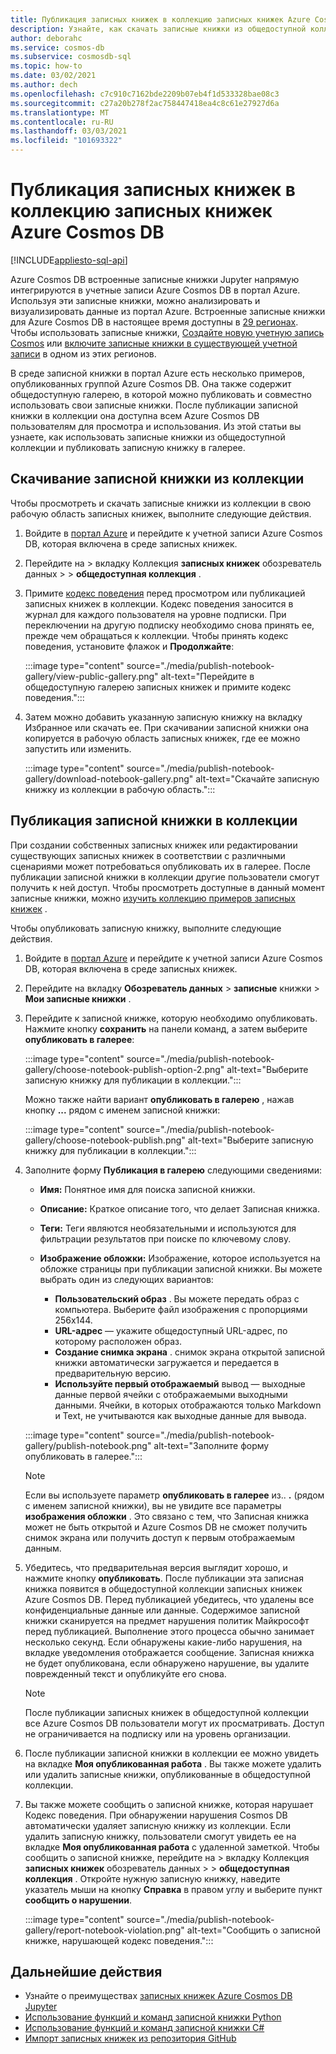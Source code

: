 ```yaml
---
title: Публикация записных книжек в коллекцию записных книжек Azure Cosmos DB
description: Узнайте, как скачать записные книжки из общедоступной коллекции, изменить их и опубликовать свои записные книжки в коллекции.
author: deborahc
ms.service: cosmos-db
ms.subservice: cosmosdb-sql
ms.topic: how-to
ms.date: 03/02/2021
ms.author: dech
ms.openlocfilehash: c7c910c7162bde2209b07eb4f1d533328bae08c3
ms.sourcegitcommit: c27a20b278f2ac758447418ea4c8c61e27927d6a
ms.translationtype: MT
ms.contentlocale: ru-RU
ms.lasthandoff: 03/03/2021
ms.locfileid: "101693322"
---
```

# <a name="publish-notebooks-to-the-azure-cosmos-db-notebook-gallery"></a>Публикация записных книжек в коллекцию записных книжек Azure Cosmos DB
[!INCLUDE[appliesto-sql-api](includes/appliesto-sql-api.md)]

Azure Cosmos DB встроенные записные книжки Jupyter напрямую интегрируются в учетные записи Azure Cosmos DB в портал Azure. Используя эти записные книжки, можно анализировать и визуализировать данные из портал Azure. Встроенные записные книжки для Azure Cosmos DB в настоящее время доступны в [29 регионах](#supported-regions). Чтобы использовать записные книжки, [Создайте новую учетную запись Cosmos](#create-a-new-cosmos-account) или [включите записные книжки в существующей учетной записи](#enable-notebooks-in-an-existing-cosmos-account) в одном из этих регионов.

В среде записной книжки в портал Azure есть несколько примеров, опубликованных группой Azure Cosmos DB. Она также содержит общедоступную галерею, в которой можно публиковать и совместно использовать свои записные книжки. После публикации записной книжки в коллекции она доступна всем Azure Cosmos DB пользователям для просмотра и использования. Из этой статьи вы узнаете, как использовать записные книжки из общедоступной коллекции и публиковать записную книжку в галерее.

## <a name="download-a-notebook-from-the-gallery"></a>Скачивание записной книжки из коллекции

Чтобы просмотреть и скачать записные книжки из коллекции в свою рабочую область записных книжек, выполните следующие действия.

1. Войдите в [портал Azure](https://portal.azure.com/) и перейдите к учетной записи Azure Cosmos DB, которая включена в среде записных книжек.

1. Перейдите на   >  вкладку Коллекция **записных книжек** обозреватель данных  >    >  **общедоступная коллекция** .

1. Примите [кодекс поведения](https://azure.microsoft.com/support/legal/cosmos-db-public-gallery-code-of-conduct/)  перед просмотром или публикацией записных книжек в коллекции. Кодекс поведения заносится в журнал для каждого пользователя на уровне подписки. При переключении на другую подписку необходимо снова принять ее, прежде чем обращаться к коллекции. Чтобы принять кодекс поведения, установите флажок и **Продолжайте**:

   :::image type="content" source="./media/publish-notebook-gallery/view-public-gallery.png" alt-text="Перейдите в общедоступную галерею записных книжек и примите кодекс поведения.":::

1. Затем можно добавить указанную записную книжку на вкладку Избранное или скачать ее. При скачивании записной книжки она копируется в рабочую область записных книжек, где ее можно запустить или изменить.

   :::image type="content" source="./media/publish-notebook-gallery/download-notebook-gallery.png" alt-text="Скачайте записную книжку из коллекции в рабочую область.":::

## <a name="publish-a-notebook-to-the-gallery"></a>Публикация записной книжки в коллекции

При создании собственных записных книжек или редактировании существующих записных книжек в соответствии с различными сценариями может потребоваться опубликовать их в галерее. После публикации записной книжки в коллекции другие пользователи смогут получить к ней доступ. Чтобы просмотреть доступные в данный момент записные книжки, можно [изучить коллекцию примеров записных книжек](https://cosmos.azure.com/gallery.html) .

Чтобы опубликовать записную книжку, выполните следующие действия.

1. Войдите в [портал Azure](https://portal.azure.com/) и перейдите к учетной записи Azure Cosmos DB, которая включена в среде записных книжек.

1. Перейдите на вкладку **Обозреватель данных**  >  **записные** книжки  >  **Мои записные книжки** .

1. Перейдите к записной книжке, которую необходимо опубликовать. Нажмите кнопку **сохранить** на панели команд, а затем выберите **опубликовать в галерее**:

   :::image type="content" source="./media/publish-notebook-gallery/choose-notebook-publish-option-2.png" alt-text="Выберите записную книжку для публикации в коллекции.":::

   Можно также найти вариант **опубликовать в галерею** , нажав кнопку **...** рядом с именем записной книжки:

   :::image type="content" source="./media/publish-notebook-gallery/choose-notebook-publish.png" alt-text="Выберите записную книжку для публикации в коллекции.":::

1. Заполните форму **Публикация в галерею** следующими сведениями:

   * **Имя:** Понятное имя для поиска записной книжки.
   * **Описание:**  Краткое описание того, что делает Записная книжка.
   * **Теги:** Теги являются необязательными и используются для фильтрации результатов при поиске по ключевому слову.
   * **Изображение обложки:** Изображение, которое используется на обложке страницы при публикации записной книжки. Вы можете выбрать один из следующих вариантов:

     * **Пользовательский образ** . Вы можете передать образ с компьютера. Выберите файл изображения с пропорциями 256x144.
     * **URL-адрес** — укажите общедоступный URL-адрес, по которому расположен образ.
     * **Создание снимка экрана** . снимок экрана открытой записной книжки автоматически загружается и передается в предварительную версию.
     * **Используйте первый отображаемый** вывод — выходные данные первой ячейки с отображаемыми выходными данными. Ячейки, в которых отображаются только Markdown и Text, не учитываются как выходные данные для вывода.

   :::image type="content" source="./media/publish-notebook-gallery/publish-notebook.png" alt-text="Заполните форму опубликовать в галерее.":::

   > [!NOTE]
   > Если вы используете параметр **опубликовать в галерее** из.. **.** (рядом с именем записной книжки), вы не увидите все параметры **изображения обложки** . Это связано с тем, что Записная книжка может не быть открытой и Azure Cosmos DB не сможет получить снимок экрана или получить доступ к первым отображаемым данным.

1. Убедитесь, что предварительная версия выглядит хорошо, и нажмите кнопку **опубликовать**. После публикации эта записная книжка появится в общедоступной коллекции записных книжек Azure Cosmos DB. Перед публикацией убедитесь, что удалены все конфиденциальные данные или данные. Содержимое записной книжки сканируется на предмет нарушения политик Майкрософт перед публикацией. Выполнение этого процесса обычно занимает несколько секунд. Если обнаружены какие-либо нарушения, на вкладке уведомления отображается сообщение. Записная книжка не будет опубликована, если обнаружено нарушение, вы удалите поврежденный текст и опубликуйте его снова.

   > [!NOTE]
   > После публикации записных книжек в общедоступной коллекции все Azure Cosmos DB пользователи могут их просматривать. Доступ не ограничивается на подписку или на уровень организации.

1. После публикации записной книжки в коллекции ее можно увидеть на вкладке **Моя опубликованная работа** . Вы также можете удалить или удалить записные книжки, опубликованные в общедоступной коллекции.

1. Вы также можете сообщить о записной книжке, которая нарушает Кодекс поведения. При обнаружении нарушения Cosmos DB автоматически удаляет записную книжку из коллекции. Если удалить записную книжку, пользователи смогут увидеть ее на вкладке **Моя опубликованная работа** с удаленной заметкой. Чтобы сообщить о записной книжке, перейдите на  >  вкладку Коллекция **записных книжек** обозреватель данных  >    >  **общедоступная коллекция** . Откройте нужную записную книжку, наведите указатель мыши на кнопку **Справка** в правом углу и выберите пункт **сообщить о нарушении**.

   :::image type="content" source="./media/publish-notebook-gallery/report-notebook-violation.png" alt-text="Сообщить о записной книжке, нарушающей кодекс поведения.":::

## <a name="next-steps"></a>Дальнейшие действия

* Узнайте о преимуществах [записных книжек Azure Cosmos DB Jupyter](cosmosdb-jupyter-notebooks.md)
* [Использование функций и команд записной книжки Python](use-python-notebook-features-and-commands.md)
* [Использование функций и команд записной книжки C#](use-csharp-notebook-features-and-commands.md)
* [Импорт записных книжек из репозитория GitHub](import-github-notebooks.md)
